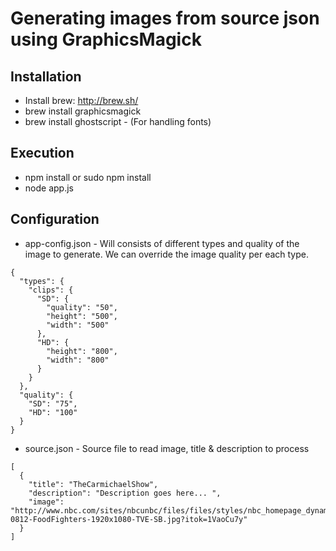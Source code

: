 # Generating images from source json using GraphicsMagick


## Installation

* Install brew: http://brew.sh/
* brew install graphicsmagick
* brew install ghostscript - (For handling fonts)

## Execution

* npm install or sudo npm install
* node app.js

## Configuration

* app-config.json - Will consists of different types and quality of the image to generate. We can override the image quality per each type.
```
{
  "types": {
    "clips": {
      "SD": {
        "quality": "50",
        "height": "500",
        "width": "500"
      },
      "HD": {
        "height": "800",
        "width": "800"
      }
    }
  },
  "quality": {
    "SD": "75",
    "HD": "100"
  }
}
```
* source.json - Source file to read image, title & description to process
```
[
  {
    "title": "TheCarmichaelShow",
    "description": "Description goes here... ",
    "image": "http://www.nbc.com/sites/nbcunbc/files/files/styles/nbc_homepage_dynamic_slide_image/public/images/2015/8/11/2015-0812-FoodFighters-1920x1080-TVE-SB.jpg?itok=1VaoCu7y"
  }
]
```